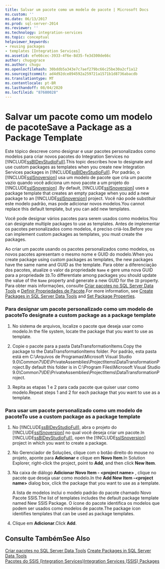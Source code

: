 ```yaml
---
title: Salvar um pacote como um modelo de pacote | Microsoft Docs
ms.custom: ''
ms.date: 06/13/2017
ms.prod: sql-server-2014
ms.reviewer: ''
ms.technology: integration-services
ms.topic: conceptual
helpviewer_keywords:
- reusing packages
- templates [Integration Services]
ms.assetid: efe66cec-3933-4f6e-8d35-fe3d300de66c
author: chugugrace
ms.author: chugu
ms.openlocfilehash: 30bddb5a343e7c7aef279bc66c25be30a2cf1a12
ms.sourcegitcommit: ad4d92dce894592a259721a1571b1d8736abacdb
ms.translationtype: MT
ms.contentlocale: pt-BR
ms.lasthandoff: 08/04/2020
ms.locfileid: "87680028"
---
```

# <a name="save-a-package-as-a-package-template"></a><span data-ttu-id="1d9c8-102">Salvar um pacote como um modelo de pacote</span><span class="sxs-lookup"><span data-stu-id="1d9c8-102">Save a Package as a Package Template</span></span>
  <span data-ttu-id="1d9c8-103">Este tópico descreve como designar e usar pacotes personalizados como modelos para criar novos pacotes do Integration Services no [!INCLUDE[ssBIDevStudioFull](../includes/ssbidevstudiofull-md.md)].</span><span class="sxs-lookup"><span data-stu-id="1d9c8-103">This topic describes how to designate and use custom packages as templates when you create new Integration Services packages in [!INCLUDE[ssBIDevStudioFull](../includes/ssbidevstudiofull-md.md)].</span></span> <span data-ttu-id="1d9c8-104">Por padrão, o [!INCLUDE[ssISnoversion](../includes/ssisnoversion-md.md)] usa um modelo de pacote que cria um pacote vazio quando você adiciona um novo pacote a um projeto do [!INCLUDE[ssISnoversion](../includes/ssisnoversion-md.md)] .</span><span class="sxs-lookup"><span data-stu-id="1d9c8-104">By default, [!INCLUDE[ssISnoversion](../includes/ssisnoversion-md.md)] uses a package template that creates an empty package when you add a new package to an [!INCLUDE[ssISnoversion](../includes/ssisnoversion-md.md)] project.</span></span> <span data-ttu-id="1d9c8-105">Você não pode substituir este modelo padrão, mas pode adicionar novos modelos.</span><span class="sxs-lookup"><span data-stu-id="1d9c8-105">You cannot replace this default template, but you can add new templates.</span></span>  
  
 <span data-ttu-id="1d9c8-106">Você pode designar vários pacotes para serem usados como modelos.</span><span class="sxs-lookup"><span data-stu-id="1d9c8-106">You can designate multiple packages to use as templates.</span></span> <span data-ttu-id="1d9c8-107">Antes de implementar os pacotes personalizados como modelos, é preciso criá-los.</span><span class="sxs-lookup"><span data-stu-id="1d9c8-107">Before you can implement custom packages as templates, you must create the packages.</span></span>  
  
 <span data-ttu-id="1d9c8-108">Ao criar um pacote usando os pacotes personalizados como modelos, os novos pacotes apresentam o mesmo nome e GUID do modelo.</span><span class="sxs-lookup"><span data-stu-id="1d9c8-108">When you create package using custom packages as templates, the new packages have the same name and GUID as the template.</span></span> <span data-ttu-id="1d9c8-109">Para obter a diferenciação dos pacotes, atualize o valor da propriedade `Name` e gere uma nova GUID para a propriedade `ID`.</span><span class="sxs-lookup"><span data-stu-id="1d9c8-109">To differentiate among packages you should update the value of the `Name` property and generate a new GUID for the `ID` property.</span></span> <span data-ttu-id="1d9c8-110">Para obter mais informações, consulte [Criar pacotes no SQL Server Data Tools](create-packages-in-sql-server-data-tools.md) e [Definir Propriedades de Pacote](set-package-properties.md).</span><span class="sxs-lookup"><span data-stu-id="1d9c8-110">For more information, see [Create Packages in SQL Server Data Tools](create-packages-in-sql-server-data-tools.md) and [Set Package Properties](set-package-properties.md).</span></span>  
  
### <a name="to-designate-a-custom-package-as-a-package-template"></a><span data-ttu-id="1d9c8-111">Para designar um pacote personalizado como um modelo de pacote</span><span class="sxs-lookup"><span data-stu-id="1d9c8-111">To designate a custom package as a package template</span></span>  
  
1.  <span data-ttu-id="1d9c8-112">No sistema de arquivos, localize o pacote que deseja usar como modelo.</span><span class="sxs-lookup"><span data-stu-id="1d9c8-112">In the file system, locate the package that you want to use as template.</span></span>  
  
2.  <span data-ttu-id="1d9c8-113">Copie o pacote para a pasta DataTransformationItems.</span><span class="sxs-lookup"><span data-stu-id="1d9c8-113">Copy the package to the DataTransformationItems folder.</span></span> <span data-ttu-id="1d9c8-114">Por padrão, esta pasta está em C:\Arquivos de Programas\Microsoft Visual Studio 9.0\Common7\IDE\PrivateAssemblies\ProjectItems\DataTransformationProject.</span><span class="sxs-lookup"><span data-stu-id="1d9c8-114">By default this folder is in C:\Program Files\Microsoft Visual Studio 9.0\Common7\IDE\PrivateAssemblies\ProjectItems\DataTransformationProject.</span></span>  
  
3.  <span data-ttu-id="1d9c8-115">Repita as etapas 1 e 2 para cada pacote que quiser usar como modelo.</span><span class="sxs-lookup"><span data-stu-id="1d9c8-115">Repeat steps 1 and 2 for each package that you want to use as a template.</span></span>  
  
### <a name="to-use-a-custom-package-as-a-package-template"></a><span data-ttu-id="1d9c8-116">Para usar um pacote personalizado como um modelo de pacote</span><span class="sxs-lookup"><span data-stu-id="1d9c8-116">To use a custom package as a package template</span></span>  
  
1.  <span data-ttu-id="1d9c8-117">No [!INCLUDE[ssBIDevStudioFull](../includes/ssbidevstudiofull-md.md)], abra o projeto do [!INCLUDE[ssISnoversion](../includes/ssisnoversion-md.md)] no qual você deseja criar um pacote.</span><span class="sxs-lookup"><span data-stu-id="1d9c8-117">In [!INCLUDE[ssBIDevStudioFull](../includes/ssbidevstudiofull-md.md)], open the [!INCLUDE[ssISnoversion](../includes/ssisnoversion-md.md)] project in which you want to create a package.</span></span>  
  
2.  <span data-ttu-id="1d9c8-118">No Gerenciador de Soluções, clique com o botão direito do mouse no projeto, aponte para **Adicionar** e clique em **Novo Item**.</span><span class="sxs-lookup"><span data-stu-id="1d9c8-118">In Solution Explorer, right-click the project, point to **Add**, and then click **New Item**.</span></span>  
  
3.  <span data-ttu-id="1d9c8-119">Na caixa de diálogo **Adicionar Novo Item - \<project name>** , clique no pacote que deseja usar como modelo.</span><span class="sxs-lookup"><span data-stu-id="1d9c8-119">In the **Add New Item -\<project name>** dialog box, click the package that you want to use as a template.</span></span>  
  
     <span data-ttu-id="1d9c8-120">A lista de modelos inclui o modelo padrão do pacote chamado Novo Pacote SSIS.</span><span class="sxs-lookup"><span data-stu-id="1d9c8-120">The list of templates includes the default package template named New SSIS Package.</span></span> <span data-ttu-id="1d9c8-121">O ícone do pacote identifica os modelos que podem ser usados como modelos de pacote.</span><span class="sxs-lookup"><span data-stu-id="1d9c8-121">The package icon identifies templates that can be used as package templates.</span></span>  
  
4.  <span data-ttu-id="1d9c8-122">Clique em **Adicionar**.</span><span class="sxs-lookup"><span data-stu-id="1d9c8-122">Click **Add**.</span></span>  
  
## <a name="see-also"></a><span data-ttu-id="1d9c8-123">Consulte Também</span><span class="sxs-lookup"><span data-stu-id="1d9c8-123">See Also</span></span>  
 <span data-ttu-id="1d9c8-124">[Criar pacotes no SQL Server Data Tools](create-packages-in-sql-server-data-tools.md) </span><span class="sxs-lookup"><span data-stu-id="1d9c8-124">[Create Packages in SQL Server Data Tools](create-packages-in-sql-server-data-tools.md) </span></span>  
 [<span data-ttu-id="1d9c8-125">Pacotes do SSIS &#40;Integration Services&#41;</span><span class="sxs-lookup"><span data-stu-id="1d9c8-125">Integration Services &#40;SSIS&#41; Packages</span></span>](../../2014/integration-services/integration-services-ssis-packages.md)  
  
  

